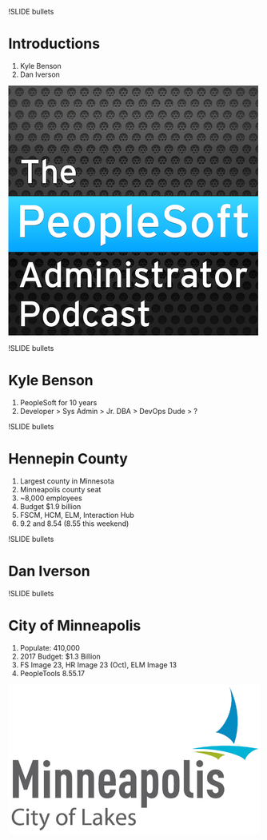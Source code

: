!SLIDE bullets 

# Introductions

1. Kyle Benson
1. Dan Iverson

![.podcastlogo Podcast Logo](/_images/podcast.png)

!SLIDE bullets

# Kyle Benson

1. PeopleSoft for 10 years
1. Developer > Sys Admin > Jr. DBA > DevOps Dude > ?

!SLIDE bullets

# Hennepin County

1. Largest county in Minnesota
1. Minneapolis county seat
1. ~8,000 employees
1. Budget $1.9 billion
1. FSCM, HCM, ELM, Interaction Hub
1. 9.2 and 8.54 (8.55 this weekend)

!SLIDE bullets

# Dan Iverson

!SLIDE bullets

# City of Minneapolis

1. Populate: 410,000 
1. 2017 Budget: $1.3 Billion
1. FS Image 23, HR Image 23 (Oct), ELM Image 13
1. PeopleTools 8.55.17

![.smallright](../_images/cityofmpls.png)
